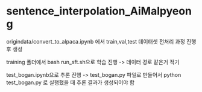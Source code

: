 # sentence_interpolation_AiMalpyeong
origindata/convert_to_alpaca.ipynb 에서 train,val,test 데이터셋 전처리 과정 진행 후 생성

training 폴더에서 bash run_sft.sh으로 학습 진행 -> 데이터 경로 같은거 적기

test_bogan.ipynb으로 추론 진행 -> test_bogan.py 파일로 만들어서 python test_bogan.py 로 실행했을 때 추론 결과가 생성되어야 함
